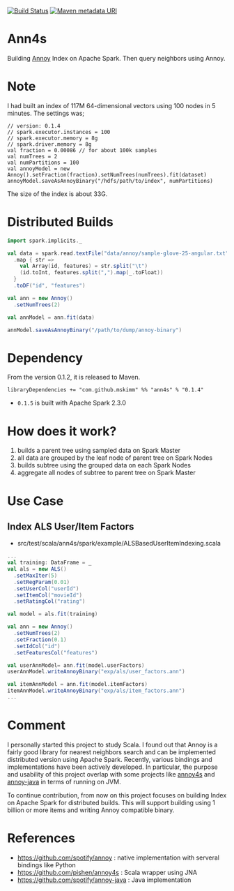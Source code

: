 [![Build Status](https://travis-ci.org/mskimm/ann4s.svg?branch=master)](https://travis-ci.org/mskimm/ann4s)
[![Maven metadata URI](https://img.shields.io/maven-metadata/v/http/central.maven.org/maven2/com/github/mskimm/ann4s_2.11/maven-metadata.xml.svg)](http://search.maven.org/#artifactdetails%7Ccom.github.mskimm%7Cann4s_2.11%7C0.1.4%7Cjar)

# Ann4s

Building [Annoy](https://github.com/spotify/annoy) Index on Apache Spark. Then query neighbors using Annoy.

# Note

I had built an index of 117M 64-dimensional vectors using 100 nodes in 5 minutes. The settings was;
```
// version: 0.1.4
// spark.executor.instances = 100
// spark.executor.memory = 8g
// spark.driver.memory = 8g
val fraction = 0.00086 // for about 100k samples
val numTrees = 2
val numPartitions = 100
val annoyModel = new Annoy().setFraction(fraction).setNumTrees(numTrees).fit(dataset)
annoyModel.saveAsAnnoyBinary("/hdfs/path/to/index", numPartitions)
```

The size of the index is about 33G.

# Distributed Builds

```scala
import spark.implicits._

val data = spark.read.textFile("data/annoy/sample-glove-25-angular.txt")
  .map { str =>
    val Array(id, features) = str.split("\t")
    (id.toInt, features.split(",").map(_.toFloat))
  }
  .toDF("id", "features")

val ann = new Annoy()
  .setNumTrees(2)

val annModel = ann.fit(data)

annModel.saveAsAnnoyBinary("/path/to/dump/annoy-binary")
```

# Dependency

From the version 0.1.2, it is released to Maven.

```
libraryDependencies += "com.github.mskimm" %% "ann4s" % "0.1.4"
```
 - `0.1.5` is built with Apache Spark 2.3.0
 
# How does it work?

1. builds a parent tree using sampled data on Spark Master
2. all data are grouped by the leaf node of parent tree on Spark Nodes
3. builds subtree using the grouped data on each Spark Nodes
4. aggregate all nodes of subtree to parent tree on Spark Master
 
# Use Case

## Index ALS User/Item Factors
 - src/test/scala/ann4s/spark/example/ALSBasedUserItemIndexing.scala
 
```scala
...
val training: DataFrame = _
val als = new ALS()
  .setMaxIter(5)
  .setRegParam(0.01)
  .setUserCol("userId")
  .setItemCol("movieId")
  .setRatingCol("rating")

val model = als.fit(training)

val ann = new Annoy()
  .setNumTrees(2)
  .setFraction(0.1)
  .setIdCol("id")
  .setFeaturesCol("features")

val userAnnModel= ann.fit(model.userFactors)
userAnnModel.writeAnnoyBinary("exp/als/user_factors.ann")

val itemAnnModel = ann.fit(model.itemFactors)
itemAnnModel.writeAnnoyBinary("exp/als/item_factors.ann")
...
```

# Comment

I personally started this project to study Scala. I found out that Annoy
is a fairly good library for nearest neighbors search and can be implemented
distributed version using Apache Spark. Recently, various bindings and
implementations have been actively developed. In particular, the purpose
and usability of this project overlap with some projects like
[annoy4s](https://github.com/annoy4s/annoy4s) and
[annoy-java](https://github.com/spotify/annoy-java) in terms of running on JVM. 

To continue contribution, from now on this project focuses on building Index 
on Apache Spark for distributed builds. This will support building using 
1 billion or more items and writing Annoy compatible binary.

# References

 - https://github.com/spotify/annoy : native implementation with serveral bindings like Python
 - https://github.com/pishen/annoy4s : Scala wrapper using JNA
 - https://github.com/spotify/annoy-java : Java implementation
